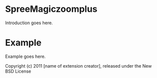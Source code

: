 SpreeMagiczoomplus
==================

Introduction goes here.


Example
=======

Example goes here.


Copyright (c) 2011 [name of extension creator], released under the New BSD License
